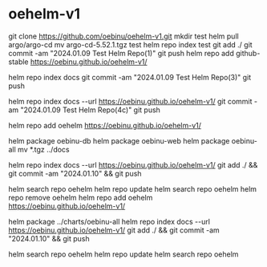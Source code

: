 # oehelm-v1

git clone https://github.com/oebinu/oehelm-v1.git
mkdir test
helm pull argo/argo-cd
mv argo-cd-5.52.1.tgz test
helm repo index test
git add ./
git commit -am "2024.01.09 Test Helm Repo(1)"
git push
helm repo add github-stable https://oebinu.github.io/oehelm-v1/



helm repo index docs
git commit -am "2024.01.09 Test Helm Repo(3)"
git push


helm repo index docs --url https://oebinu.github.io/oehelm-v1/
git commit -am "2024.01.09 Test Helm Repo(4c)"
git push


helm repo add oehelm https://oebinu.github.io/oehelm-v1/

helm package oebinu-db 
helm package oebinu-web 
helm package oebinu-all
mv *.tgz ../docs

helm repo index docs --url https://oebinu.github.io/oehelm-v1/
git add ./ && git commit -am "2024.01.10" && git push

helm search repo oehelm
helm repo update
helm search repo oehelm 
helm repo remove oehelm 
helm repo add oehelm https://oebinu.github.io/oehelm-v1/


helm package ../charts/oebinu-all
helm repo index docs --url https://oebinu.github.io/oehelm-v1/
git add ./ && git commit -am "2024.01.10" && git push


helm search repo oehelm
helm repo update
helm search repo oehelm 